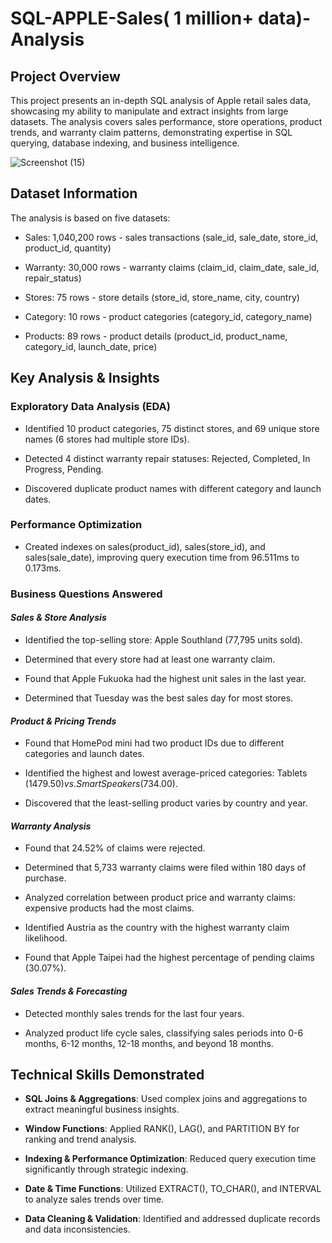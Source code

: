 # SQL-APPLE-Sales( 1 million+ data)-Analysis

## Project Overview

This project presents an in-depth SQL analysis of Apple retail sales data, showcasing my ability to manipulate and extract insights from large datasets. The analysis covers sales performance, store operations, product trends, and warranty claim patterns, demonstrating expertise in SQL querying, database indexing, and business intelligence.

![Screenshot (15)](https://github.com/user-attachments/assets/5feb8ab7-af40-476f-9e13-de8bca02437a)


## Dataset Information

The analysis is based on five datasets:

+ Sales: 1,040,200 rows - sales transactions (sale_id, sale_date, store_id, product_id, quantity)

+ Warranty: 30,000 rows - warranty claims (claim_id, claim_date, sale_id, repair_status)

+ Stores: 75 rows - store details (store_id, store_name, city, country)

+ Category: 10 rows - product categories (category_id, category_name)

+ Products: 89 rows - product details (product_id, product_name, category_id, launch_date, price)


## Key Analysis & Insights

### Exploratory Data Analysis (EDA)

+ Identified 10 product categories, 75 distinct stores, and 69 unique store names (6 stores had multiple store IDs).

+ Detected 4 distinct warranty repair statuses: Rejected, Completed, In Progress, Pending.

+ Discovered duplicate product names with different category and launch dates.

### Performance Optimization

+ Created indexes on sales(product_id), sales(store_id), and sales(sale_date), improving query execution time from 96.511ms to 0.173ms.

### Business Questions Answered

#### _Sales & Store Analysis_

+ Identified the top-selling store: Apple Southland (77,795 units sold).

+ Determined that every store had at least one warranty claim.

+ Found that Apple Fukuoka had the highest unit sales in the last year.

+ Determined that Tuesday was the best sales day for most stores.

#### _Product & Pricing Trends_

+ Found that HomePod mini had two product IDs due to different categories and launch dates.

+ Identified the highest and lowest average-priced categories: Tablets ($1479.50) vs. Smart Speakers ($734.00).

+ Discovered that the least-selling product varies by country and year.

#### _Warranty Analysis_

+ Found that 24.52% of claims were rejected.

+ Determined that 5,733 warranty claims were filed within 180 days of purchase.

+ Analyzed correlation between product price and warranty claims: expensive products had the most claims.

+ Identified Austria as the country with the highest warranty claim likelihood.

+ Found that Apple Taipei had the highest percentage of pending claims (30.07%).

#### _Sales Trends & Forecasting_

+ Detected monthly sales trends for the last four years.

+ Analyzed product life cycle sales, classifying sales periods into 0-6 months, 6-12 months, 12-18 months, and beyond 18 months.

## Technical Skills Demonstrated

+ **SQL Joins & Aggregations**: Used complex joins and aggregations to extract meaningful business insights.

+ **Window Functions**: Applied RANK(), LAG(), and PARTITION BY for ranking and trend analysis.

+ **Indexing & Performance Optimization**: Reduced query execution time significantly through strategic indexing.

+ **Date & Time Functions**: Utilized EXTRACT(), TO_CHAR(), and INTERVAL to analyze sales trends over time.

+ **Data Cleaning & Validation**: Identified and addressed duplicate records and data inconsistencies.
